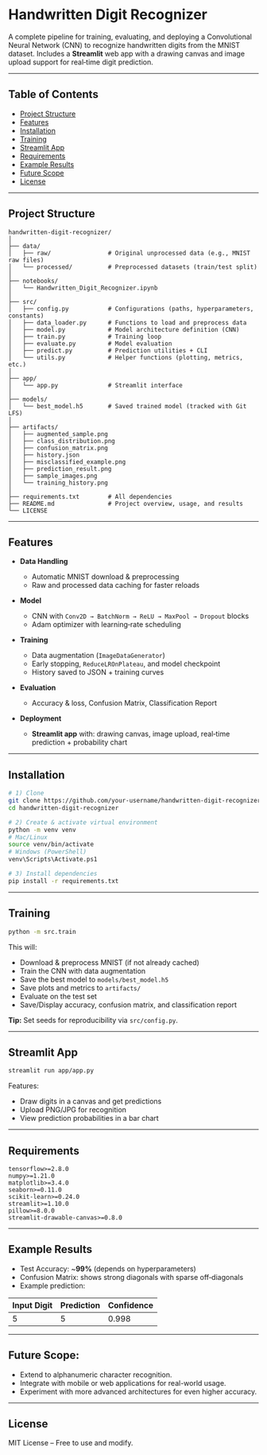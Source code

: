 # Handwritten Digit Recognizer

A complete pipeline for training, evaluating, and deploying a Convolutional Neural Network (CNN) to recognize handwritten digits from the MNIST dataset. Includes a **Streamlit** web app with a drawing canvas and image upload support for real‑time digit prediction.

---

## Table of Contents

* [Project Structure](#project-structure)
* [Features](#features)
* [Installation](#-installation)
* [Training](#-training)
* [Streamlit App](#-streamlit-app)
* [Requirements](#requirements)
* [Example Results](#-example-results)
* [Future Scope](#-future-scope)
* [License](#-license)

---

## Project Structure

```
handwritten-digit-recognizer/
│
├── data/
│   ├── raw/                # Original unprocessed data (e.g., MNIST raw files)
│   └── processed/          # Preprocessed datasets (train/test split)
│
├── notebooks/
│   └── Handwritten_Digit_Recognizer.ipynb
│
├── src/
│   ├── config.py           # Configurations (paths, hyperparameters, constants)
│   ├── data_loader.py      # Functions to load and preprocess data
│   ├── model.py            # Model architecture definition (CNN)
│   ├── train.py            # Training loop
│   ├── evaluate.py         # Model evaluation
│   ├── predict.py          # Prediction utilities + CLI
│   └── utils.py            # Helper functions (plotting, metrics, etc.)
│
├── app/
│   └── app.py              # Streamlit interface
│   
├── models/
│   └── best_model.h5       # Saved trained model (tracked with Git LFS)
│
├── artifacts/
│   ├── augmented_sample.png
│   ├── class_distribution.png
│   ├── confusion_matrix.png
│   ├── history.json
│   ├── misclassified_example.png
│   ├── prediction_result.png
│   ├── sample_images.png
│   └── training_history.png
│
├── requirements.txt        # All dependencies
├── README.md               # Project overview, usage, and results
└── LICENSE
```

---

## Features

* **Data Handling**

  * Automatic MNIST download & preprocessing
  * Raw and processed data caching for faster reloads
* **Model**

  * CNN with `Conv2D → BatchNorm → ReLU → MaxPool → Dropout` blocks
  * Adam optimizer with learning‑rate scheduling
* **Training**

  * Data augmentation (`ImageDataGenerator`)
  * Early stopping, `ReduceLROnPlateau`, and model checkpoint
  * History saved to JSON + training curves
* **Evaluation**

  * Accuracy & loss, Confusion Matrix, Classification Report
* **Deployment**

  * **Streamlit app** with: drawing canvas, image upload, real‑time prediction + probability chart

---

## Installation

```bash
# 1) Clone
git clone https://github.com/your-username/handwritten-digit-recognizer.git
cd handwritten-digit-recognizer

# 2) Create & activate virtual environment
python -m venv venv
# Mac/Linux
source venv/bin/activate
# Windows (PowerShell)
venv\Scripts\Activate.ps1

# 3) Install dependencies
pip install -r requirements.txt
```
---

## Training

```bash
python -m src.train
```

This will:

* Download & preprocess MNIST (if not already cached)
* Train the CNN with data augmentation
* Save the best model to `models/best_model.h5`
* Save plots and metrics to `artifacts/`
* Evaluate on the test set
* Save/Display accuracy, confusion matrix, and classification report

**Tip:** Set seeds for reproducibility via `src/config.py`.

---

## Streamlit App

```bash
streamlit run app/app.py
```

Features:

* Draw digits in a canvas and get predictions
* Upload PNG/JPG for recognition
* View prediction probabilities in a bar chart

---

## Requirements

```
tensorflow>=2.8.0
numpy>=1.21.0
matplotlib>=3.4.0
seaborn>=0.11.0
scikit-learn>=0.24.0
streamlit>=1.10.0
pillow>=8.0.0
streamlit-drawable-canvas>=0.8.0
```

---

## Example Results

* Test Accuracy: \~**99%** (depends on hyperparameters)
* Confusion Matrix: shows strong diagonals with sparse off‑diagonals
* Example prediction:

| Input Digit | Prediction | Confidence |
| ----------- | ---------- | ---------- |
| 5       | 5          | 0.998      |

---

## Future Scope:

* Extend to alphanumeric character recognition.
* Integrate with mobile or web applications for real-world usage.
* Experiment with more advanced architectures for even higher accuracy.

---

##  License

MIT License – Free to use and modify.

